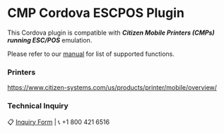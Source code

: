 # CMP Cordova ESCPOS Plugin
This Cordova plugin is compatible with ***Citizen Mobile Printers (CMPs) running ESC/POS*** emulation.

Please refer to our [manual](/Cordova_ESCP_Plugin_Manual.pdf) for list of supported functions.

### Printers
https://www.citizen-systems.com/us/products/printer/mobile/overview/

### Technical Inquiry
:clipboard: [Inquiry Form](https://www.citizen-systems.com/us/contact-technical/) | :telephone_receiver: +1 800 421 6516
